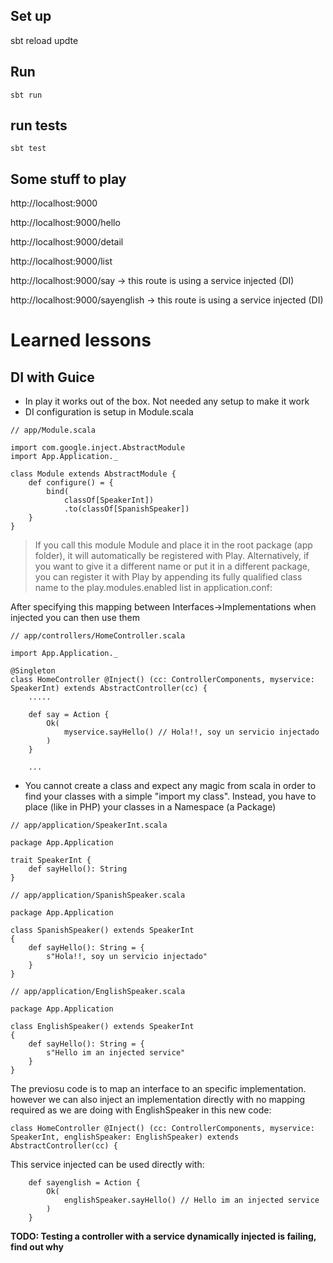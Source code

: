 ## Set up
sbt reload updte

## Run

```
sbt run
```

## run tests

```
sbt test
```


## Some stuff to play

http://localhost:9000

http://localhost:9000/hello

http://localhost:9000/detail

http://localhost:9000/list

http://localhost:9000/say  -> this route is using a service injected (DI)

http://localhost:9000/sayenglish  -> this route is using a service injected (DI)


# Learned lessons

## DI with Guice
- In play it works out of the box. Not needed any setup to make it work
- DI configuration is setup in Module.scala

```
// app/Module.scala

import com.google.inject.AbstractModule
import App.Application._

class Module extends AbstractModule {
	def configure() = {
		bind(
			classOf[SpeakerInt])
			.to(classOf[SpanishSpeaker])
	}
}
```

>If you call this module Module and place it in the root package (app folder), it will automatically be registered with Play. Alternatively, if you want to give it a different name or put it in a different package, you can register it with Play by appending its fully qualified class name to the play.modules.enabled list in application.conf:


After specifying this mapping between Interfaces->Implementations when injected you can then use them

```
// app/controllers/HomeController.scala

import App.Application._

@Singleton
class HomeController @Inject() (cc: ControllerComponents, myservice: SpeakerInt) extends AbstractController(cc) {    
    .....
    
    def say = Action {
        Ok(
            myservice.sayHello() // Hola!!, soy un servicio injectado
        )
    }
    
    ...
```

- You cannot create a class and expect any magic from scala in order to find your classes with a simple "import my class". Instead, you have to place (like in PHP) your classes in a Namespace (a Package)

```
// app/application/SpeakerInt.scala

package App.Application

trait SpeakerInt {
	def sayHello(): String
}
```


```
// app/application/SpanishSpeaker.scala

package App.Application

class SpanishSpeaker() extends SpeakerInt
{
	def sayHello(): String = {
		s"Hola!!, soy un servicio injectado"
	}
}
```

```
// app/application/EnglishSpeaker.scala

package App.Application

class EnglishSpeaker() extends SpeakerInt
{
	def sayHello(): String = {
		s"Hello im an injected service"
	}
}
```

The previosu code is to map an interface to an specific implementation. however we can also inject an implementation directly with no mapping required as we are doing with EnglishSpeaker in this new code:

```
class HomeController @Inject() (cc: ControllerComponents, myservice: SpeakerInt, englishSpeaker: EnglishSpeaker) extends AbstractController(cc) {

```

This service injected can be used directly with:


```
    def sayenglish = Action {
        Ok(
            englishSpeaker.sayHello() // Hello im an injected service
        )
    }
```
**TODO: Testing a controller with a service dynamically injected is failing, find out why**
